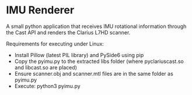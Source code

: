 IMU Renderer
============

A small python application that receives IMU rotational information through the Cast API and renders the Clarius L7HD scanner.

Requirements for executing under Linux:
- Install Pillow (latest PIL library) and PySide6 using pip
- Copy the pyimu.py to the extracted libs folder (where pyclariuscast.so and libcast.so are placed)
- Ensure scanner.obj and scanner.mtl files are in the same folder as pyimu.py
- Execute: python3 pyimu.py

